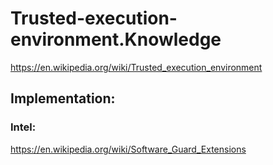 # Trusted-execution-environment.Knowledge
https://en.wikipedia.org/wiki/Trusted_execution_environment

## Implementation:
### Intel:
https://en.wikipedia.org/wiki/Software_Guard_Extensions
